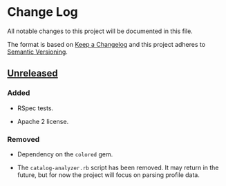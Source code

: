 # Change Log

All notable changes to this project will be documented in this file.

The format is based on [Keep a Changelog](http://keepachangelog.com/)
and this project adheres to [Semantic Versioning](http://semver.org/).

## [Unreleased]

### Added

  - RSpec tests.

  - Apache 2 license.

### Removed

  - Dependency on the `colored` gem.

  - The `catalog-analyzer.rb` script has been removed. It may return in the
    future, but for now the project will focus on parsing profile data.


[Unreleased]: https://github.com/Sharpie/puppet-profile-parser/compare/170a9ed...HEAD

